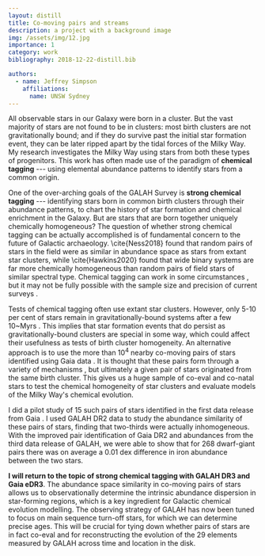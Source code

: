 ```yaml
---
layout: distill
title: Co-moving pairs and streams
description: a project with a background image
img: /assets/img/12.jpg
importance: 1
category: work
bibliography: 2018-12-22-distill.bib

authors:
  - name: Jeffrey Simpson
    affiliations:
      name: UNSW Sydney
---
```


All observable stars in our Galaxy were born in a cluster. But the vast majority of stars are not found to be in clusters: most birth clusters are not gravitationally bound<d-cite key="Krumholz2020"></d-cite>; and if they do survive past the initial star formation event, they can be later ripped apart by the tidal forces of the Milky Way<d-cite key="Helmi2020"></d-cite>. My research investigates the Milky Way using stars from both these types of progenitors. This work has often made use of the paradigm of **chemical tagging** --- using elemental abundance patterns to identify stars from a common origin.

One of the over-arching goals of the GALAH Survey is **strong chemical tagging** <d-cite key="Freeman2002"></d-cite> --- identifying stars born in common birth clusters through their abundance patterns, to chart the history of star formation and chemical enrichment in the Galaxy. But are stars that are born together uniquely chemically homogeneous? The question of whether strong chemical tagging can be actually accomplished is of fundamental concern to the future of Galactic archaeology. \cite{Ness2018} found that random pairs of stars in the field were as similar in abundance space as stars from extant star clusters, while \cite{Hawkins2020} found that wide binary systems are far more chemically homogeneous than random pairs of field stars of similar spectral type. Chemical tagging can work in some circumstances <d-cite key="Hogg2016"></d-cite>, but it may not be fully possible with the sample size and precision of current surveys <d-cite key="Ting2015"></d-cite>.

Tests of chemical tagging often use extant star clusters. However, only 5-10 per cent of stars remain in gravitationally-bound systems after a few 10~Myrs <d-cite key="Krumholz2020"></d-cite>. This implies that star formation events that do persist as gravitationally-bound clusters are special in some way, which could affect their usefulness as tests of birth cluster homogeneity. An alternative approach is to use the more than $10^{4}$ nearby co-moving pairs of stars identified using Gaia data <d-cite key="El-Badry2018"></d-cite>. It is thought that these pairs form through a variety of mechanisms <d-cite key="Hawkins2020"></d-cite>, but ultimately a given pair of stars originated from the same birth cluster. This gives us a huge sample of co-eval and co-natal stars to test the chemical homogeneity of star clusters and evaluate models of the Milky Way's chemical evolution.

I did a pilot study<d-cite key="Simpson2019a"></d-cite> of 15 such pairs of stars identified in the first data release from Gaia <d-cite key="Oh2017"></d-cite>. I used GALAH DR2 data to study the abundance similarity of these pairs of stars, finding that two-thirds were actually inhomogeneous. With the improved pair identification of Gaia DR2 and abundances from the third data release of GALAH<d-cite key="Buder2021"></d-cite>, we were able to show that for 268 dwarf-giant pairs there was on average a 0.01 dex difference in iron abundance between the two stars. 

**I will return to the topic of strong chemical tagging with GALAH DR3 and Gaia eDR3**. The abundance space similarity in co-moving pairs of stars allows us to observationally determine the intrinsic abundance dispersion in star-forming regions, which is a key ingredient for Galactic chemical evolution modelling. The observing strategy of GALAH has now been tuned to focus on main sequence turn-off stars, for which we can determine precise ages. This will be crucial for tying down whether pairs of stars are in fact co-eval and for reconstructing the evolution of the 29 elements measured by GALAH across time and location in the disk.